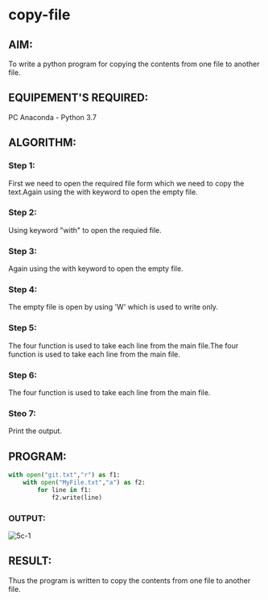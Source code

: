 # copy-file
## AIM:
To write a python program for copying the contents from one file to another file.
## EQUIPEMENT'S REQUIRED: 
PC
Anaconda - Python 3.7
## ALGORITHM: 
### Step 1:
First we need to open the required file form which we need to copy the text.Again using the with keyword to open the empty file.
### Step 2: 
 Using keyword "with" to open the requied file.
### Step 3: 
Again using the with keyword to open the empty file.
### Step 4:  
The empty file is open by using 'W' which is used to write only.
### Step 5: 
The four function is used to take each line from the main file.The four function is used to take each line from the main file.
### Step 6: 
The four function is used to take each line from the main file.
### Steo 7:
Print the output.
## PROGRAM:
```python
with open("git.txt","r") as f1:
    with open("MyFile.txt","a") as f2:
        for line in f1:
            f2.write(line)
```            

### OUTPUT:
![5c-1](https://user-images.githubusercontent.com/121608770/215401297-72a50451-0491-40d8-9b9b-69f4919469c2.jpg)

## RESULT:
Thus the program is written to copy the contents from one file to another file.
